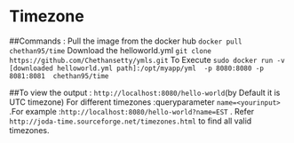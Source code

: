 # Timezone
##Commands :
  Pull the image from the docker hub `docker pull chethan95/time`
  Download the helloworld.yml  `git clone https://github.com/Chethansetty/ymls.git`
  To Execute `sudo docker run -v  [downloaded helloworld.yml path]:/opt/myapp/yml  -p 8080:8080 -p 8081:8081  chethan95/time`

##To view the output :
    `http://localhost:8080/hello-world`(by Default it is UTC timezone)
    For different timezones :queryparameter `name=<yourinput>` .For example :`http://localhost:8080/hello-world?name=EST` .
    Refer `http://joda-time.sourceforge.net/timezones.html` to find all valid timezones.



     
     
     
  
  
